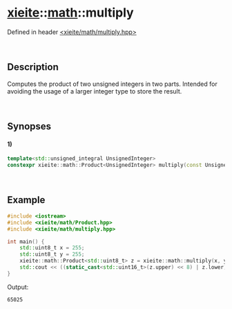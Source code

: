 # [xieite](../xieite.md)\:\:[math](../math.md)\:\:multiply
Defined in header [<xieite/math/multiply.hpp>](../../include/xieite/math/multiply.hpp)

&nbsp;

## Description
Computes the product of two unsigned integers in two parts. Intended for avoiding the usage of a larger integer type to store the result.

&nbsp;

## Synopses
#### 1)
```cpp
template<std::unsigned_integral UnsignedInteger>
constexpr xieite::math::Product<UnsignedInteger> multiply(const UnsignedInteger multiplier, const UnsignedInteger multiplicand) noexcept;
```

&nbsp;

## Example
```cpp
#include <iostream>
#include <xieite/math/Product.hpp>
#include <xieite/math/multiply.hpp>

int main() {
    std::uint8_t x = 255;
    std::uint8_t y = 255;
    xieite::math::Product<std::uint8_t> z = xieite::math::multiply(x, y);
    std::cout << ((static_cast<std::uint16_t>(z.upper) << 8) | z.lower) << '\n';
}
```
Output:
```
65025
```
